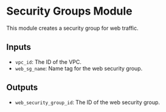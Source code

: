 # Security Groups Module

This module creates a security group for web traffic.

## Inputs

- `vpc_id`: The ID of the VPC.
- `web_sg_name`: Name tag for the web security group.

## Outputs

- `web_security_group_id`: The ID of the web security group.
